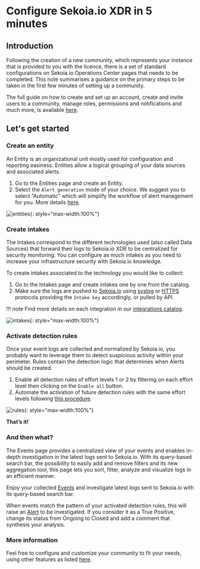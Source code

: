# Configure Sekoia.io XDR in 5 minutes

## Introduction


Following the creation of a new community, which represents your instance that is provided to you with the licence, there is a set of standard configurations on Sekoia.io Operations Center pages that needs to be completed. This note summarises a guidance on the primary steps to be taken in the first few minutes of setting up a community.

The full guide on how to create and set up an account, create and invite users to a community, manage roles, permissions and notifications and much more, is available [here](https://docs.sekoia.io/getting_started/).

## Let's get started

### Create an entity

An Entity is an organizational unit mostly used for configuration and reporting easiness. Entities allow a logical grouping of your data sources and associated alerts.

1. Go to the Entities page and create an Entity.
2. Select the `Alert generation` mode of your choice.  We suggest you to select “Automatic” which will simplify the workflow of alert management for you. More details [here](https://docs.sekoia.io/xdr/features/collect/entities/).

![entities](/assets/operation_center/quick_start/entities.png){: style="max-width:100%"}

### Create intakes 

The Intakes correspond to the different technologies used (also called Data Sources) that forward their logs to Sekoia.io XDR to be centralized for security monitoring. You can configure as much intakes as you need to increase your infrastructure security with Sekoia.io knowledge.

To create intakes associated to the technology you would like to collect: 

1. Go to the Intakes page and create intakes one by one from the catalog.
2. Make sure the logs are pushed to [Sekoia.io](http://Sekoia.io) using [syslog](https://docs.sekoia.io/xdr/features/collect/ingestion_methods/rsyslog/) or [HTTPS](https://docs.sekoia.io/xdr/features/collect/ingestion_methods/https/) protocols providing the `Intake key` accordingly, or pulled by API.

!!! note
    Find more details on each integration in our [integrations catalog](https://docs.sekoia.io/xdr/features/collect/integrations/). 

![intakes](/assets/operation_center/quick_start/intakes.png){: style="max-width:100%"}

### Activate detection rules

Once your event logs are collected and normalized by Sekoia.io, you probably want to leverage them to detect suspicious activity within your perimeter. Rules contain the detection logic that determines when Alerts should be created.

1. Enable all detection rules of effort levels 1 or 2 by filtering on each effort level then clicking on the `Enable all` button.
2. Automate the activation of future detection rules with the same effort levels following [this procedure](https://docs.sekoia.io/xdr/features/detect/rules_catalog/#enable-new-rules).

![rules](/assets/operation_center/quick_start/rules.png){: style="max-width:100%"}

**That’s it!**

### And then what?

The Events page provides a centralized view of your events and enables in-depth investigation in the latest logs sent to Sekoia.io. With its query-based search bar, the possibility to easily add and remove filters and its new aggregation tool, this page lets you sort, filter, analyze and visualize logs in an efficient manner. 

Enjoy your collected [Events](https://docs.sekoia.io/xdr/features/investigate/events/) and investigate latest logs sent to Sekoia.io with its query-based search bar.

When events match the pattern of your activated detection rules, this will raise an [Alert](https://docs.sekoia.io/xdr/features/investigate/alerts/#alerts-listing) to be investigated. If you consider it as a True Positive, change its status from Ongoing to Closed and add a comment that synthesis your analysis.

### More information

Feel free to configure and customize your community to fit your needs, using other features as listed [here](https://docs.sekoia.io/xdr/).
